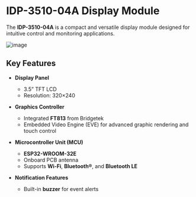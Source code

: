 # IDP-3510-04A Display Module

The **IDP-3510-04A** is a compact and versatile display module designed for intuitive control and monitoring applications.

![image](https://github.com/user-attachments/assets/4929b98f-e366-4604-90ca-72989cc787c6)


## Key Features

- **Display Panel**  
  - 3.5” TFT LCD  
  - Resolution: 320×240  

- **Graphics Controller**  
  - Integrated **FT813** from Bridgetek  
  - Embedded Video Engine (EVE) for advanced graphic rendering and touch control

- **Microcontroller Unit (MCU)**  
  - **ESP32-WROOM-32E**  
  - Onboard PCB antenna  
  - Supports **Wi-Fi**, **Bluetooth®**, and **Bluetooth LE**

- **Notification Features**  
  - Built-in **buzzer** for event alerts  


